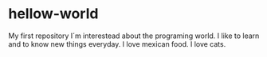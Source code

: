 # hellow-world
My first repository
I´m interestead about the programing world. I like to learn and to know new things everyday. I love mexican food. I love cats. 
